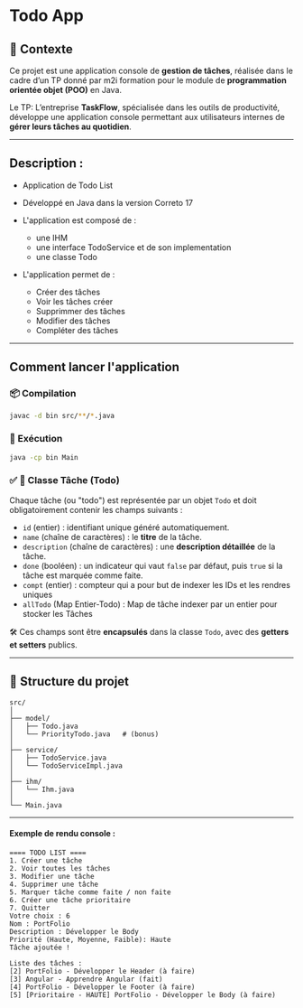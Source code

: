 # Todo App

## 🎯 Contexte

Ce projet est une application console de **gestion de tâches**, réalisée dans le cadre d’un TP donné par m2i formation pour le module de **programmation orientée objet (POO)** en Java.  

Le TP:
L’entreprise **TaskFlow**, spécialisée dans les outils de productivité, développe une application console permettant aux utilisateurs internes de **gérer leurs tâches au quotidien**.

---

## Description :

- Application de Todo List  

- Développé en Java dans la version Correto 17

- L'application est composé de :
  * une IHM 
  * une interface TodoService et de son implementation 
  * une classe Todo
- L'application permet de :
  * Créer des tâches 
  * Voir les tâches créer
  * Supprimmer des tâches
  * Modifier des tâches
  * Compléter des tâches

---

## Comment lancer l'application 

### 📦 Compilation

```bash
javac -d bin src/**/*.java
````
### 🚀 Exécution

```bash
java -cp bin Main
```


### ✅ 📌 Classe Tâche (Todo)

Chaque tâche (ou "todo") est représentée par un objet `Todo` et doit obligatoirement contenir les champs suivants :

* `id` (entier) : identifiant unique généré automatiquement.
* `name` (chaîne de caractères) : le **titre** de la tâche.
* `description` (chaîne de caractères) : une **description détaillée** de la tâche.
* `done` (booléen) : un indicateur qui vaut `false` par défaut, puis `true` si la tâche est marquée comme faite.
* `compt` (entier) : compteur qui a pour but de indexer les IDs et les rendres uniques
* `allTodo` (Map Entier-Todo) : Map de tâche indexer par un entier pour stocker les Tâches

🛠️ Ces champs sont être **encapsulés** dans la classe `Todo`, avec des **getters et setters** publics.

---

## 📁 Structure du projet

```
src/
│
├── model/
│   ├── Todo.java
│   └── PriorityTodo.java   # (bonus)
│
├── service/
│   ├── TodoService.java
│   └── TodoServiceImpl.java
│
├── ihm/
│   └── Ihm.java
│
└── Main.java
```

---

#### Exemple de rendu console :

```
==== TODO LIST ====
1. Créer une tâche
2. Voir toutes les tâches
3. Modifier une tâche
4. Supprimer une tâche
5. Marquer tâche comme faite / non faite
6. Créer une tâche prioritaire
7. Quitter
Votre choix : 6
Nom : PortFolio
Description : Développer le Body
Priorité (Haute, Moyenne, Faible): Haute
Tâche ajoutée !
```


```
Liste des tâches :
[2] PortFolio - Développer le Header (à faire)
[3] Angular - Apprendre Angular (fait)
[4] PortFolio - Développer le Footer (à faire)
[5] [Prioritaire - HAUTE] PortFolio - Développer le Body (à faire)
```
